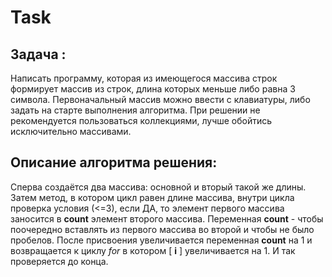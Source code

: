 # Task

## Задача :

Написать программу, которая из имеющегося массива строк формирует массив из строк, длина которых меньше либо равна 3 символа. Первоначальный массив можно ввести с клавиатуры, либо задать на старте выполнения алгоритма. При решении не рекомендуется пользоваться коллекциями, лучше обойтись исключительно массивами.

## Описание алгоритма решения:

Сперва создаётся два массива: основной и вторый такой же длины. Затем метод, в котором цикл равен длине массива, внутри цикла проверка условия (<=3), если ДА, то элемент первого массива заносится в **count** элемент второго массива. Переменная **count** - чтобы поочередно вставлять из первого массива во второй и чтобы не было пробелов. После присвоения увеличивается переменная **count** на 1 и возвращается к циклу *for* в котором [ **i** ] увеличивается на 1. И так проверяется до конца.
